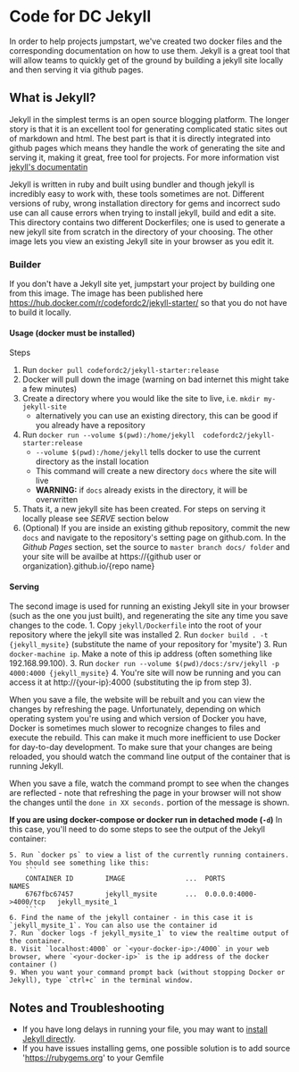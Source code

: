 # Code for DC Jekyll

In order to help projects jumpstart, we've created two docker files and the corresponding
documentation on how to use them.  Jekyll is a great tool that will allow teams to
quickly get of the ground by building a jekyll site locally and then serving it via github pages.

## What is Jekyll?

Jekyll in the simplest terms is an open source blogging platform.  The longer story is that it is an
excellent tool for generating complicated static sites out of markdown and html.  The best part is that it is directly integrated
into github pages which means they handle the work of generating the site and serving it, making it great,
free tool for projects.  For more information vist [jekyll's documentatin](https://jekyllrb.com/)

Jekyll is written in ruby and built using bundler and though jekyll is incredibly easy to work with, these 
tools sometimes are not.  Different versions of ruby, wrong installation directory for gems and incorrect sudo
use can all cause errors when trying to install jekyll, build and edit a site. This directory contains two different
Dockerfiles; one is used to generate a new jekyll site from scratch in the directory of your choosing.  The other image
lets you view an existing Jekyll site in your browser as you edit it. 

### Builder
If you don't have a Jekyll site yet, jumpstart your project by building one from this image. 
The image has been published here https://hub.docker.com/r/codefordc2/jekyll-starter/ so that you 
do not have to build it locally.

#### Usage (docker must be installed)

Steps
1. Run `docker pull codefordc2/jekyll-starter:release`
2. Docker will pull down the image (warning on bad internet this might take a few minutes)
3. Create a directory where you would like the site to live, i.e. `mkdir my-jekyll-site`
    - alternatively you can use an existing directory, this can be good if you already have a repository
4. Run `docker run --volume $(pwd):/home/jekyll  codefordc2/jekyll-starter:release`
    - `--volume $(pwd):/home/jekyll` tells docker to use the current directory as the install location
    - This command will create a new directory `docs` where the site will live
    - __WARNING:__ if `docs` already exists in the directory, it will be overwritten
5. Thats it, a new jekyll site has been created.  For steps on serving it locally please see _SERVE_ section below
6. (Optional) If you are inside an existing github repository, commit the new `docs` and navigate to
the repository's setting page on github.com.  In the _Github Pages_ section, set the source to
`master branch docs/ folder` and your site will be availbe at https://{github user or organization}.github.io/{repo name}


#### Serving

The second image is used for running an existing Jekyll site in your browser (such as the one you just built), and regenerating the site any time you save changes to the code. 
    1. Copy `jekyll/Dockerfile` into the root of your repository where the jekyll site was installed
    2. Run `docker build . -t {jekyll_mysite}` (substitute the name of your repository for 'mysite')
    3. Run `docker-machine ip`. Make a note of this ip address (often something like 192.168.99.100). 
    3. Run `docker run --volume $(pwd)/docs:/srv/jekyll -p 4000:4000 {jekyll_mysite}`
    4. You're site will now be running and you can access it at http://{your-ip}:4000 (substituting the ip from step 3). 

When you save a file, the website will be rebuilt and you can view the changes by refreshing the page. Unfortunately, depending on which operating system you're using and which version of Docker you have, Docker is sometimes much slower to recognize changes to files and execute the rebuild. This can make it much more inefficient to use Docker for day-to-day development. To make sure that your changes are being reloaded, you should watch the command line output of the container that is running Jekyll. 

When you save a file, watch the command prompt to see when the changes are reflected - note that refreshing the page in your browser will not show the changes until the `done in XX seconds.` portion of the message is shown. 

**If you are using docker-compose or docker run in detached mode (`-d`)**
In this case, you'll need to do some steps to see the output of the Jekyll container:

    5. Run `docker ps` to view a list of the currently running containers. You should see something like this:
        ```
        CONTAINER ID        IMAGE               ...  PORTS                    NAMES
        6767fbc67457        jekyll_mysite       ...  0.0.0.0:4000->4000/tcp   jekyll_mysite_1
        ```
    6. Find the name of the jekyll container - in this case it is `jekyll_mysite_1`. You can also use the container id
    7. Run `docker logs -f jekyll_mysite_1` to view the realtime output of the container. 
    8. Visit `localhost:4000` or `<your-docker-ip>:/4000` in your web browser, where `<your-docker-ip>` is the ip address of the docker container ()
    9. When you want your command prompt back (without stopping Docker or Jekyll), type `ctrl+c` in the terminal window. 


## Notes and Troubleshooting
- If you have long delays in running your file, you may want to [install Jekyll directly](https://jekyllrb.com/docs/installation/). 
- If you have issues installing gems, one possible solution is to add source 'https://rubygems.org' to your Gemfile